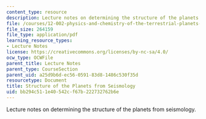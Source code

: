 ```yaml
---
content_type: resource
description: Lecture notes on determining the structure of the planets from seismology.
file: /courses/12-002-physics-and-chemistry-of-the-terrestrial-planets-fall-2008/bb294c511e40542cf67b222732762b6e_MIT12_002f08_Lec12.pdf
file_size: 264159
file_type: application/pdf
learning_resource_types:
- Lecture Notes
license: https://creativecommons.org/licenses/by-nc-sa/4.0/
ocw_type: OCWFile
parent_title: Lecture Notes
parent_type: CourseSection
parent_uid: a25d9b6d-ec56-0591-83d8-1486c530f35d
resourcetype: Document
title: Structure of the Planets from Seismology
uid: bb294c51-1e40-542c-f67b-222732762b6e
---
```

Lecture notes on determining the structure of the planets from seismology.